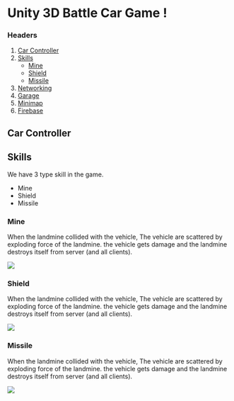 # Unity 3D Battle Car Game !

### Headers
1. <a href="#car-controller">Car Controller</a>
2. <a href="#skills">Skills</a>
   * <a href="#mine">Mine</a>
   * <a href="#shield">Shield</a>
   * <a href="#missile">Missile</a>
4. <a href="#networking">Networking</a>
5. <a href="#garage">Garage</a>
6. <a href="#minimap">Minimap</a>
7. <a href="#firebase">Firebase</a>

## Car Controller

## Skills
We have 3 type skill in the game. 
* Mine
* Shield
* Missile
### Mine

When the landmine collided with the vehicle, The vehicle are scattered by exploding force of the landmine. the vehicle gets damage and the landmine destroys itself from server (and all clients).


![](ReadMeResources/Mine.gif)

### Shield

When the landmine collided with the vehicle, The vehicle are scattered by exploding force of the landmine. the vehicle gets damage and the landmine destroys itself from server (and all clients).


![](ReadMeResources/Shield.gif)

### Missile

When the landmine collided with the vehicle, The vehicle are scattered by exploding force of the landmine. the vehicle gets damage and the landmine destroys itself from server (and all clients).


![](ReadMeResources/Missile.gif)
